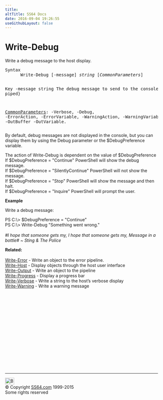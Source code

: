 ```yaml
---
title:
altTitle: SS64 Docs
date: 2016-09-04 19:26:55
useGithubLayout: false
---
```

<!-- #BeginLibraryItem "/Library/head_ps.lbi" --><!-- #EndLibraryItem --><h1>Write-Debug</h1> 
<p>Write a debug message to the host display.</p>
<pre>Syntax
      Write-Debug [-message] <i>string</i> [<i>CommonParameters</i>]

Key
   -message string
       The debug message to send to the console.
       {may be piped}

   <a href="common.html">CommonParameters</a>:
       -Verbose, -Debug, -ErrorAction, -ErrorVariable, -WarningAction, -WarningVariable,
       -OutBuffer -OutVariable.</pre>
<p>
By default, debug messages are not displayed in the console, but you can display them by using the Debug parameter or the $DebugPreference variable.</p>
<p>The action of Write-Debug is dependent on the value of <span class="code">$DebugPreference</span><br>
If $DebugPreference = "Continue" PowerShell will show the debug message.<br>
If $DebugPreference = "SilentlyContinue" PowerShell will not show the message. <br>
If $DebugPreference = "Stop" PowerShell will show the message and then halt.<br>
If $DebugPreference = "Inquire" PowerShell will prompt the user.</p>
<p><b>Example</b></p>
<p>Write a debug message:</p>
<p><span class="code">PS C:\&gt; $DebugPreference = "Continue"<br>
PS C:\&gt; Write-Debug "Something went wrong."</span><br>
<i><br>
<span class="quote">#I hope that someone gets my, 
I hope that someone gets my, Message in a bottle# ~  Sting &amp; The Police</span></i></p>
<p><b>Related:</b><br>
  <br>
<a href="write-error.html">Write-Error</a> - Write an object to the error pipeline.<br>
<a href="write-host.html">Write-Host</a> - Display objects through the host user interface<br>
<a href="write-output.html">Write-Output</a> - Write an object to the pipeline <br>
<a href="write-progress.html">Write-Progress</a> -  Display a progress bar <br>
<a href="write-verbose.html">Write-Verbose</a> - Write a string to the host’s verbose display<br>
<a href="write-warning.html">Write-Warning</a> - Write a warning message</p><!-- #BeginLibraryItem "/Library/foot_ps.lbi" --><p>
<!-- PowerShell300 -->
<ins class="adsbygoogle" style="display:inline-block;width:300px;height:250px" data-ad-client="ca-pub-6140977852749469" data-ad-slot="6253539900"></ins>
<script>
(adsbygoogle = window.adsbygoogle || []).push({});
</script></p>
<hr>
<div id="bl" class="footer"><a href="write-debug.html#"><img src="../images/top.png" width="30" height="22" alt="Back to the Top"></a></div>
<div id="br" class="footer, tagline">© Copyright <a href="../index.html">SS64.com</a> 1999-2015<br>
Some rights reserved</div><!-- #EndLibraryItem -->

